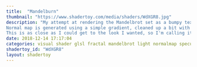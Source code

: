 ```yaml
---
title:  "Mandelburn"
thumbnail: "https://www.shadertoy.com/media/shaders/WdXGR8.jpg"
description: "My attempt at rendering the Mandelbrot set as a bumpy texture. Multi-pass.
Normal map is generated using a simple gradient, cleaned up a bit with the help of median filtering.
This is as close as I could get to the look I wanted, so I'm calling it done!"
date: 2018-12-14 17:17:04
categories: visual shader glsl fractal mandelbrot light normalmap specular bump
shadertoy_id: "WdXGR8" 
layout: shadertoy
---
```

